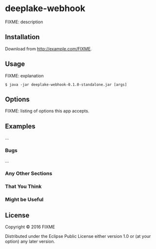 # deeplake-webhook

FIXME: description

## Installation

Download from http://example.com/FIXME.

## Usage

FIXME: explanation

    $ java -jar deeplake-webhook-0.1.0-standalone.jar [args]

## Options

FIXME: listing of options this app accepts.

## Examples

...

### Bugs

...

### Any Other Sections
### That You Think
### Might be Useful

## License

Copyright © 2016 FIXME

Distributed under the Eclipse Public License either version 1.0 or (at
your option) any later version.
